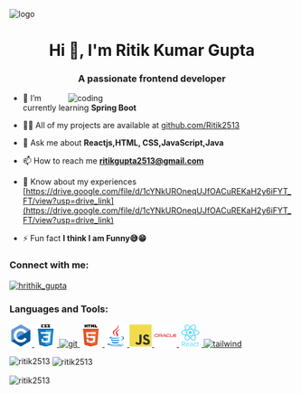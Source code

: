 ![logo](https://previews.123rf.com/images/pratyaksa/pratyaksa1509/pratyaksa150900010/44827463-web-development-illustration-flat-design-banner-illustration-of-web-development-concept-flat-design.jpg)

<h1 align="center">Hi 👋, I'm Ritik Kumar Gupta</h1>
<h3 align="center">A passionate frontend developer</h3>

<img src = "https://camo.githubusercontent.com/19db51af5f90f1b152bc0b9078f5fe97053955be5074f03f17019c70345bdcdb/68747470733a2f2f6d69726f2e6d656469756d2e636f6d2f6d61782f313336302f302a37513379765349765f7430696f4a2d5a2e676966" align = "right" width = "400" alt="coding" />


- 🌱 I’m currently learning **Spring Boot**

- 👨‍💻 All of my projects are available at [github.com/Ritik2513](github.com/Ritik2513)

- 💬 Ask me about **Reactjs,HTML, CSS,JavaScript,Java**

- 📫 How to reach me **ritikgupta2513@gmail.com**

- 📄 Know about my experiences [https://drive.google.com/file/d/1cYNkUROneqUJfOACuREKaH2y6iFYT_FT/view?usp=drive_link](https://drive.google.com/file/d/1cYNkUROneqUJfOACuREKaH2y6iFYT_FT/view?usp=drive_link)

- ⚡ Fun fact **I think I am Funny😅😁**

<h3 align="left">Connect with me:</h3>
<p align="left">
<a href="https://www.leetcode.com/hrithik_gupta" target="blank"><img align="center" src="https://raw.githubusercontent.com/rahuldkjain/github-profile-readme-generator/master/src/images/icons/Social/leet-code.svg" alt="hrithik_gupta" height="30" width="40" /></a>
</p>

<h3 align="left">Languages and Tools:</h3>
<p align="left"> <a href="https://www.cprogramming.com/" target="_blank" rel="noreferrer"> <img src="https://raw.githubusercontent.com/devicons/devicon/master/icons/c/c-original.svg" alt="c" width="40" height="40"/> </a> <a href="https://www.w3schools.com/css/" target="_blank" rel="noreferrer"> <img src="https://raw.githubusercontent.com/devicons/devicon/master/icons/css3/css3-original-wordmark.svg" alt="css3" width="40" height="40"/> </a> <a href="https://git-scm.com/" target="_blank" rel="noreferrer"> <img src="https://www.vectorlogo.zone/logos/git-scm/git-scm-icon.svg" alt="git" width="40" height="40"/> </a> <a href="https://www.w3.org/html/" target="_blank" rel="noreferrer"> <img src="https://raw.githubusercontent.com/devicons/devicon/master/icons/html5/html5-original-wordmark.svg" alt="html5" width="40" height="40"/> </a> <a href="https://www.java.com" target="_blank" rel="noreferrer"> <img src="https://raw.githubusercontent.com/devicons/devicon/master/icons/java/java-original.svg" alt="java" width="40" height="40"/> </a> <a href="https://developer.mozilla.org/en-US/docs/Web/JavaScript" target="_blank" rel="noreferrer"> <img src="https://raw.githubusercontent.com/devicons/devicon/master/icons/javascript/javascript-original.svg" alt="javascript" width="40" height="40"/> </a> <a href="https://www.oracle.com/" target="_blank" rel="noreferrer"> <img src="https://raw.githubusercontent.com/devicons/devicon/master/icons/oracle/oracle-original.svg" alt="oracle" width="40" height="40"/> </a> <a href="https://reactjs.org/" target="_blank" rel="noreferrer"> <img src="https://raw.githubusercontent.com/devicons/devicon/master/icons/react/react-original-wordmark.svg" alt="react" width="40" height="40"/> </a> <a href="https://tailwindcss.com/" target="_blank" rel="noreferrer"> <img src="https://www.vectorlogo.zone/logos/tailwindcss/tailwindcss-icon.svg" alt="tailwind" width="40" height="40"/> </a> </p>

<p><img align="left" src="https://github-readme-stats.vercel.app/api/top-langs?username=ritik2513&show_icons=true&locale=en&layout=compact" alt="ritik2513" /></p>

<p>&nbsp;<img align="center" src="https://github-readme-stats.vercel.app/api?username=ritik2513&show_icons=true&locale=en" alt="ritik2513" /></p>

<p><img align="center" src="https://github-readme-streak-stats.herokuapp.com/?user=ritik2513&" alt="ritik2513" /></p>
